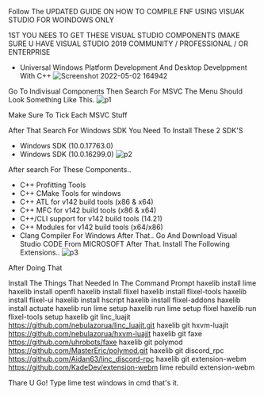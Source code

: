


Follow The UPDATED GUIDE ON HOW TO COMPILE FNF USING VISUAK STUDIO FOR WOINDOWS ONLY


1ST YOU NEES TO GET THESE VISUAL STUDIO COMPONENTS (MAKE SURE U HAVE VISUAL STUDIO 2019 COMMUNITY / PROFESSIONAL / OR ENTERPRISE

- Universal Windows Platform Development And Desktop Develppment With C++
![Screenshot 2022-05-02 164942](https://user-images.githubusercontent.com/104766454/166225870-f4b0b909-6022-4670-b7e8-3a7fc5cb6acc.png)

Go To Indivisual Components
Then Search For MSVC
The Menu Should Look Something Like This.
![p1](https://user-images.githubusercontent.com/104766454/166226178-ece394b8-f657-4fdb-9c7a-f98634f6e017.png)

Make Sure To Tick Each MSVC Stuff

After That Search For Windows SDK
You Need To Install These 2 SDK'S
- Windows SDK (10.0.17763.0)
- Windows SDK (10.0.16299.0)
![p2](https://user-images.githubusercontent.com/104766454/166226593-65dacabf-caed-4805-87e5-49ce70ae4a8e.png)

After search For These Components..
- C++ Profitting Tools
- C++ CMake Tools for windows
- C++ ATL for v142 build tools (x86 & x64)
- C++ MFC for v142 build tools (x86 & x64)
- C++/CLI support for v142 build tools (14.21)
- C++ Modules for v142 build tools (x64/x86)
- Clang Compiler For Windows
After That..
Go And Download Visual Studio CODE From MICROSOFT After That. Install The Following Extensions..
![p3](https://user-images.githubusercontent.com/104766454/166227034-f66fd0e5-180a-4ccf-95b6-27d15ac11ea5.png)

After Doing That

Install The Things That Needed In The Command Prompt
haxelib install lime 
haxelib install openfl
haxelib install flixel
haxelib install flixel-tools
haxelib install flixel-ui
haxelib install hscript
haxelib install flixel-addons
haxelib install actuate
haxelib run lime setup
haxelib run lime setup flixel
haxelib run flixel-tools setup
haxelib git linc_luajit https://github.com/nebulazorua/linc_luajit.git
haxelib git hxvm-luajit https://github.com/nebulazorua/hxvm-luajit
haxelib git faxe https://github.com/uhrobots/faxe
haxelib git polymod https://github.com/MasterEric/polymod.git
haxelib git discord_rpc https://github.com/Aidan63/linc_discord-rpc
haxelib git extension-webm https://github.com/KadeDev/extension-webm
lime rebuild extension-webm


Thare U Go! Type lime test windows in cmd that's it.



